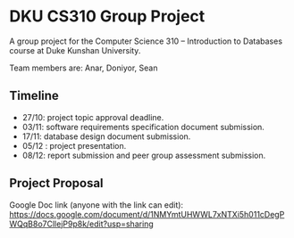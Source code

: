# DKU CS310 Group Project
A group project for the Computer Science 310 – Introduction to Databases course at Duke Kunshan University.

Team members are: Anar, Doniyor, Sean

## Timeline
- 27/10: project topic approval deadline.
- 03/11: software requirements specification document submission.
- 17/11: database design document submission.
- 05/12 : project presentation.
- 08/12: report submission and peer group assessment submission.

## Project Proposal
Google Doc link (anyone with the link can edit): https://docs.google.com/document/d/1NMYmtUHWWL7xNTXi5h011cDegPWQqB8o7CllejP9p8k/edit?usp=sharing

